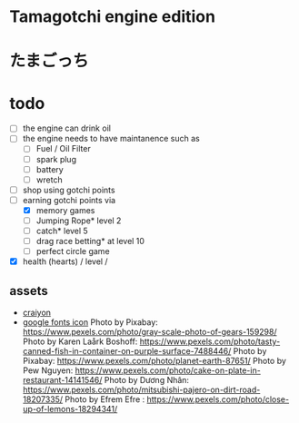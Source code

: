 # Tamagotchi engine edition
# たまごっち 


# todo
- [ ] the engine can drink oil
- [ ] the engine needs to have maintanence such as 
    - [ ] Fuel / Oil Filter
    - [ ] spark plug
    - [ ] battery
    - [ ] wretch
- [ ] shop using gotchi points
- [ ] earning gotchi points via
    - [x] memory games
    - [ ] Jumping Rope* level 2
    - [ ] catch* level 5
    - [ ] drag race betting* at level 10
    - [ ] perfect circle game

- [x] health (hearts) / level /  
## assets
- [craiyon](https://www.craiyon.com/)
- [google fonts icon](https://fonts.google.com/icons)
Photo by Pixabay: https://www.pexels.com/photo/gray-scale-photo-of-gears-159298/
Photo by Karen Laårk Boshoff: https://www.pexels.com/photo/tasty-canned-fish-in-container-on-purple-surface-7488446/
Photo by Pixabay: https://www.pexels.com/photo/planet-earth-87651/
Photo by Pew Nguyen: https://www.pexels.com/photo/cake-on-plate-in-restaurant-14141546/
Photo by Dương Nhân: https://www.pexels.com/photo/mitsubishi-pajero-on-dirt-road-18207335/
Photo by Efrem  Efre : https://www.pexels.com/photo/close-up-of-lemons-18294341/